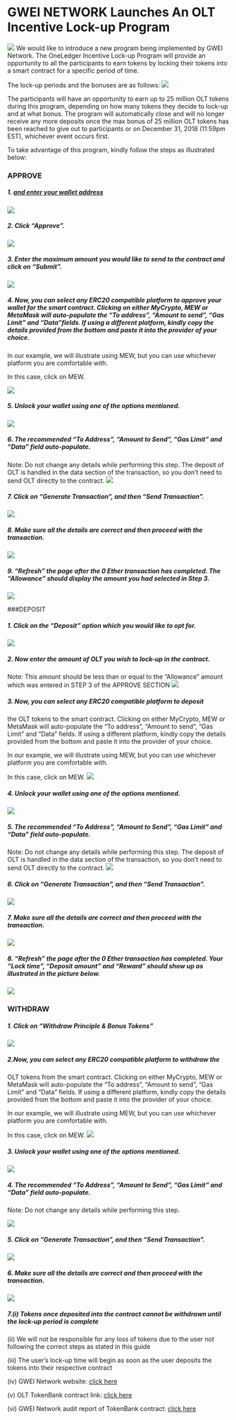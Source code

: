 # GWEI NETWORK Launches An OLT Incentive Lock-up Program 

####
![](https://cdn-images-1.medium.com/max/1200/1*tgqY6eu31R57RBarW3QkCQ.png)
We would like to introduce a new program being implemented by GWEI Network. The OneLedger Incentive Lock-up Program will provide an opportunity to all the participants to earn tokens by locking their tokens into a smart contract for a specific period of time.

The lock-up periods and the bonuses are as follows:
![](https://cdn-images-1.medium.com/max/1200/1*Stg9ios1COsFbAOfdXKPsQ.png)

The participants will have an opportunity to earn up to 25 million OLT tokens during this program, depending on how many tokens they decide to lock-up and at what bonus. The program will automatically close and will no longer receive any more deposits once the max bonus of 25 million OLT tokens has been reached to give out to participants or on December 31, 2018 (11:59pm EST), whichever event occurs first.

To take advantage of this program, kindly follow the steps as illustrated below:
###  APPROVE


##### 1. [and enter your wallet address](https://gwei.network/login)
 ![](https://cdn-images-1.medium.com/max/1200/1*SXdeHSnpX216N_YvkXlAIQ.png)

##### 2. Click “Approve”.
 ![](https://cdn-images-1.medium.com/max/1200/1*u7ZSGzrBA24yteMHs2-WEQ.png)

##### 3. Enter the maximum amount you would like to send to the contract and click on “Submit”.
 ![](https://cdn-images-1.medium.com/max/1200/1*rl306aE7AfSthCZLndrynQ.png)


#####  4. Now, you can select any ERC20 compatible platform to approve your wallet for the smart contract. Clicking on either MyCrypto, MEW or MetaMask will auto-populate the “To address”, “Amount to send”, “Gas Limit” and “Data”fields. If using a different platform, kindly copy the details provided from the bottom and paste it into the provider of your choice.

In our example, we will illustrate using MEW, but you can use whichever platform you are comfortable with.

In this case, click on MEW.

 ![](https://cdn-images-1.medium.com/max/1200/1*_D-QxVAVORZoyt3z-ghP_g.png)

##### 5.  Unlock your wallet using one of the options mentioned.
![](https://cdn-images-1.medium.com/max/1200/1*523Q0oVwogBWFTjdJ_aWKw.png)

##### 6.  The recommended “To Address”, “Amount to Send”, “Gas Limit” and “Data” field auto-populate. 
Note: Do not change any details while performing this step.
The deposit of OLT is handled in the data section of the transaction, so you don’t need to send OLT directly to the contract.
 ![](https://cdn-images-1.medium.com/max/1200/1*jT_0zjbz_FJI3-Gl4OiP6w.png)

##### 7. Click on “Generate Transaction”, and then “Send Transaction”.
 ![](https://cdn-images-1.medium.com/max/1200/1*BySpguvfySYh5DhqRCJ6Tg.png)

##### 8.  Make sure all the details are correct and then proceed with the transaction.

 ![](https://cdn-images-1.medium.com/max/1200/1*ko6pBxiUbabonXATSTlwSQ.png)

##### 9. “Refresh” the page after the 0 Ether transaction has completed. The “Allowance” should display the amount you had selected in Step 3.
 ![](https://cdn-images-1.medium.com/max/1200/1*c93j5qHT9gBhA3-tx82H5Q.png)

###DEPOSIT

##### 1. Click on the “Deposit” option which you would like to opt for.
 ![](https://cdn-images-1.medium.com/max/1200/1*V0okLRBs5gJ4rwQJln68KA.png)

 ##### 2.  Now enter the amount of OLT you wish to lock-up in the contract. 
Note: This amount should be less than or equal to the “Allowance” amount which was entered in STEP 3 of the APPROVE SECTION
 ![](https://cdn-images-1.medium.com/max/1200/1*bsfxr3FZ1FhZWNjfYfZgrA.png)


##### 3. Now, you can select any ERC20 compatible platform to deposit 
the OLT tokens to the smart contract. Clicking on either MyCrypto, MEW or MetaMask will auto-populate the “To address”, “Amount to send”, “Gas Limit” and “Data” fields. If using a different platform, kindly copy the details provided from the bottom and paste it into the provider of your choice.

In our example, we will illustrate using MEW, but you can use whichever platform you are comfortable with.

In this case, click on MEW.
 ![](https://cdn-images-1.medium.com/max/1200/1*aufEPAmX3hRf83lBLjmTpQ.png)



##### 4. Unlock your wallet using one of the options mentioned.
 ![](https://cdn-images-1.medium.com/max/1200/1*523Q0oVwogBWFTjdJ_aWKw.png)


##### 5. The recommended “To Address”, “Amount to Send”, “Gas Limit” and “Data” field auto-populate. 
Note: Do not change any details while performing this step.
The deposit of OLT is handled in the data section of the transaction, so you don’t need to send OLT directly to the contract.
 ![](https://cdn-images-1.medium.com/max/1200/1*2qvcxhSXZADrJGNwm1orDg.png)



##### 6. Click on “Generate Transaction”, and then “Send Transaction”.
 ![](https://cdn-images-1.medium.com/max/1200/1*z5wQLmRgbeDYYIDSq-myag.png)



##### 7.  Make sure all the details are correct and then proceed with the transaction.
 ![](https://cdn-images-1.medium.com/max/1200/1*bblSvVoGTomFqrdeKNDbQg.png)


##### 8.  “Refresh” the page after the 0 Ether transaction has completed. Your “Lock time”, “Deposit amount” and “Reward” should show up as illustrated in the picture below.
 ![](https://cdn-images-1.medium.com/max/1200/1*Ke9Ljqqv2x_LZzHJOoEFcg.png)



###   WITHDRAW
##### 1. Click on “Withdraw Principle & Bonus Tokens”

 ![](https://cdn-images-1.medium.com/max/1200/1*a-dy7gXuGlQtW80xrV1LIQ.png)

##### 2.Now, you can select any ERC20 compatible platform to withdraw the 
OLT tokens from the smart contract. Clicking on either MyCrypto, MEW or MetaMask will auto-populate the “To address”, “Amount to send”, “Gas Limit” and “Data” fields. If using a different platform, kindly copy the details provided from the bottom and paste it into the provider of your choice.

In our example, we will illustrate using MEW, but you can use whichever platform you are comfortable with.

In this case, click on MEW.
 ![](https://cdn-images-1.medium.com/max/1200/1*pOaIbPJJj93V6RY12wNrHA.png)

##### 3. Unlock your wallet using one of the options mentioned.
 ![](https://cdn-images-1.medium.com/max/1200/1*523Q0oVwogBWFTjdJ_aWKw.png)


##### 4. The recommended “To Address”, “Amount to Send”, “Gas Limit” and “Data” field auto-populate. 
Note: Do not change any details while performing this step.

 ![](https://cdn-images-1.medium.com/max/1200/1*YQupu5TGJ-bFU1hpPKn6kQ.png)

##### 5. Click on “Generate Transaction”, and then “Send Transaction”.
 ![](https://cdn-images-1.medium.com/max/1200/1*AOn1Rw2X85uUrPdxiVskHg.png)

##### 6.  Make sure all the details are correct and then proceed with the transaction.
 ![](https://cdn-images-1.medium.com/max/1200/1*r9bhc8JhZhwVITpUuU-c7Q.png)

##### 7.(i) Tokens once deposited into the contract cannot be withdrawn until the lock-up period is complete

(ii) We will not be responsible for any loss of tokens due to the user not following the correct steps as stated in this guide

(iii) The user’s lock-up time will begin as soon as the user deposits the tokens into their respective contract


(iv) GWEI Network website: [click here](https://gwei.network/)

(v) OLT TokenBank contract link: [click here](https://gwei.network/login)

(vi) GWEI Network audit report of TokenBank contract: [click here](https://s3-ap-northeast-1.amazonaws.com/gwei-network/GWEI+Smart+Contract+Audit+Report_2.pdf)
